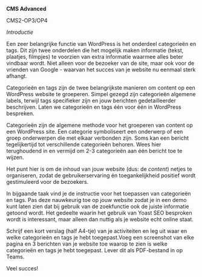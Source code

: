 **CMS Advanced**

CMS2-OP3/OP4

*Introductie*

Een zeer belangrijke functie van WordPress is het onderdeel categorieën en tags. Dit zijn twee onderdelen die het mogelijk maken informatie (tekst, plaatjes, filmpjes) te voorzien van extra informatie waarmee alles beter vindbaar wordt. Niet alleen voor de bezoeker van de site, maar ook voor de vrienden van Google - waarvan het succes van je website nu eenmaal sterk afhangt.

Categorieën en tags zijn de twee belangrijkste manieren om content op een WordPress website te groeperen. Simpel gezegd zijn categorieën algemene labels, terwijl tags specifieker zijn en jouw berichten gedetailleerder beschrijven. Laten we categorieën en tags één voor één in WordPress bespreken.

Categorieën zijn de algemene methode voor het groeperen van content op een WordPress site. Een categorie symboliseert een onderwerp of een groep onderwerpen die met elkaar verbonden zijn. Soms kan een bericht tegelijkertijd tot verschillende categorieën behoren. Wees hier terughoudend in en vermijd om 2-3 categorieën aan één bericht toe te wijzen.

Het punt hier is om de inhoud van jouw website (dus: de *content*) netjes te organiseren, zodat de gebruikerservaring én toegankelijkheid positief wordt gestimuleerd voor de bezoekers.

In bijgaande taak vind je de instructie voor het toepassen van categorieën en tags. Pas deze nauwkeurig toe op jouw website zodat je in een demo kunt laten zien dat bij gebruik van de zoekfunctie ook de juiste informatie getoond wordt.
Het gedeelte waarin het gebruik van Yoast SEO besproken wordt is interessant, maar alleen dan nuttig als je website echt online staat.

Schrijf een kort verslag (half A4-tje) van je activiteiten en leg uit waar en welke categorieën en tags je hebt toegepast.Voeg een screenshot van elke pagina en 3 berichten van je website toe waarop te zien is welke categorieën en tags je hebt toegepast.
Lever dit als PDF-bestand in op Teams.

Veel succes!